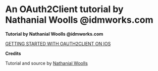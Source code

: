 # An OAuth2Client tutorial by Nathanial Woolls @idmworks.com

**Tutorial by Nathanial Woolls @idmworks.com**

[GETTING STARTED WITH OAUTH2CLIENT ON IOS](http://www.idmworks.com/blog/entry/getting-started-with-oauth2client-on-ios)

**Credits**

Tutorial and source by [Nathanial Woolls](http://www.idmworks.com/blog/blogger/listings/nathanialwoolls)

